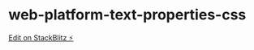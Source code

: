 # web-platform-text-properties-css

[Edit on StackBlitz ⚡️](https://stackblitz.com/edit/web-platform-pakwpm)